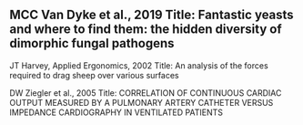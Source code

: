 ## MCC Van Dyke et al., 2019  Title: Fantastic yeasts and where to find them: the hidden diversity of dimorphic fungal pathogens

JT Harvey, Applied Ergonomics, 2002  Title: An analysis of the forces required to drag sheep over various surfaces

DW Ziegler et al., 2005   Title: CORRELATION OF CONTINUOUS CARDIAC OUTPUT MEASURED BY A PULMONARY ARTERY CATHETER VERSUS IMPEDANCE CARDIOGRAPHY IN VENTILATED PATIENTS
